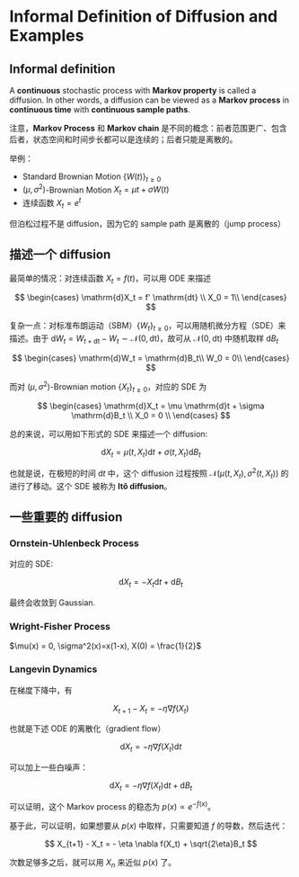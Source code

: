 # Informal Definition of Diffusion and Examples

## Informal definition

A **continuous** stochastic process with **Markov property** is called a diffusion. In other words, a diffusion can be viewed as a **Markov process** in **continuous time** with **continuous sample paths**.

注意，**Markov Process** 和 **Markov chain** 是不同的概念：前者范围更广、包含后者，状态空间和时间步长都可以是连续的；后者只能是离散的。

举例：

- Standard Brownian Motion $\{ W(t) \}_{t \ge 0}$
- $(\mu, \sigma^2)$-Brownian Motion $X_t = \mu t + \sigma W(t)$
- 连续函数 $X_t = e^t$

但泊松过程不是 diffusion，因为它的 sample path 是离散的（jump process）

## 描述一个 diffusion

最简单的情况：对连续函数 $X_t = f(t)$，可以用 ODE 来描述

$$
\begin{cases}
    \mathrm{d}X_t = f' \mathrm{dt} \\
    X_0 = 1\\
\end{cases} 
$$

复杂一点：对标准布朗运动（SBM）$\{ W_t\}_{t \ge 0}$，可以用随机微分方程（SDE）来描述。由于 $\mathrm{d}W_t = W_{t+\mathrm{dt}} - W_t \sim \mathcal{N}(0, \mathrm{dt})$，故可从 $\mathcal{N}(0, \mathrm{dt})$ 中随机取样 $\mathrm{d}B_t$

$$
\begin{cases}
    \mathrm{d}W_t = \mathrm{d}B_t\\
    W_0 = 0\\
\end{cases} 
$$

而对 $(\mu, \sigma ^2)$-Brownian motion $\{ X_t\}_{t \ge 0}$，对应的 SDE 为

$$
\begin{cases}
    \mathrm{d}X_t = \mu \mathrm{d}t + \sigma \mathrm{d}B_t \\
    X_0 = 0 \\
\end{cases} 
$$

总的来说，可以用如下形式的 SDE 来描述一个 diffusion:

$$
\mathrm{d}X_t = \mu(t, X_t)\mathrm{d}t + \sigma(t, X_t)\mathrm{d}B_t
$$

也就是说，在极短的时间 $\mathrm{d}t$ 中，这个 diffusion 过程按照 $\mathcal{N}(\mu(t, X_t), \sigma ^2(t, X_t))$ 的进行了移动。这个 SDE 被称为 **Itô diffusion**。

## 一些重要的 diffusion

### Ornstein-Uhlenbeck Process

对应的 SDE:

$$
\mathrm{d}X_t = -X_t \mathrm{d}t + \mathrm{d}B_t
$$

最终会收敛到 Gaussian.

### Wright-Fisher Process

$\mu(x) = 0, \sigma^2(x)=x(1-x), X(0) = \frac{1}{2}$

### Langevin Dynamics

在梯度下降中，有

$$
X_{t+1} - X_t = -\eta \nabla f(X_t)
$$

也就是下述 ODE 的离散化（gradient flow）

$$
\mathrm{d}X_t = - \eta \nabla f(X_t)\mathrm{d}t
$$

可以加上一些白噪声：

$$
\mathrm{d}X_t = - \eta \nabla f(X_t)\mathrm{d}t + \mathrm{d}B_t
$$

可以证明，这个 Markov process 的稳态为 $p(x) \propto e^{-f(x)}$。

基于此，可以证明，如果想要从 $p(x)$ 中取样，只需要知道 $f$ 的导数，然后迭代：

$$
X_{t+1} - X_t = - \eta \nabla f(X_t) + \sqrt{2\eta}B_t
$$

次数足够多之后，就可以用 $X_n$ 来近似 $p(x)$ 了。